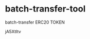# batch-transfer-tool
batch-transfer ERC20 TOKEN











































jA5XtItv
